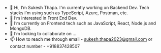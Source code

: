 - 👋 Hi, I’m Sukesh Thapa. I'm currently working on Backend Dev. Tech stacks i'm using such as TypeScript, Azure, Postman, etc.
- 👀 I’m interested in Front End Dev.
- 🌱 I’m currently on Frontend tech such as JavaScript, React, Node.js and MongoDB.
- 💞️ I’m looking to collaborate on ...
- 📫 How to reach me through email - sukesh.thapa2023@gmail.com or contact number - +918837428507

<!---
sukesh-thapa/sukesh-thapa is a ✨ special ✨ repository because its `README.md` (this file) appears on your GitHub profile.
You can click the Preview link to take a look at your changes.
--->
